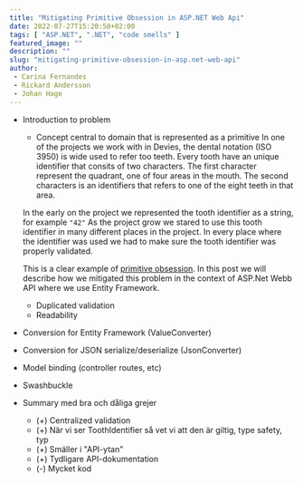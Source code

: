 ```yaml
---
title: "Mitigating Primitive Obsession in ASP.NET Web Api"
date: 2022-07-27T15:20:58+02:00
tags: [ "ASP.NET", ".NET", "code smells" ]
featured_image: ""
description: ""
slug: "mitigating-primitive-obsession-in-asp.net-web-api"
author:
 - Carina Fernandes
 - Rickard Andersson
 - Johan Hage
---
```


 - Introduction to problem
   - Concept central to domain that is represented as a primitive
   In one of the projects we work with in Devies, the dental notation (ISO 3950) is wide used to refer too teeth. 
   Every tooth have an unique identifier that consits of two characters.
   The first character represent the quadrant, one of four areas in the mouth.
   The second characters is an identifiers that refers to one of the eight teeth in that area.

   In the early on the project we represented the tooth identifier as a string, for example `"42"`
   As the project grow we stared to use this tooth identifier in many different places in the project.
   In every place where the identifier was used we had to make sure the tooth identifier was properly validated.
   
   This is a clear example of [primitive obsession]('insert-link').
   In this post we will describe how we mitigated this problem in the context of ASP.Net Webb API where we use Entity Framework.



   - Duplicated validation
   - Readability

 - Conversion for Entity Framework (ValueConverter)
 - Conversion for JSON serialize/deserialize (JsonConverter)
 - Model binding (controller routes, etc)
 - Swashbuckle

 - Summary med bra och dåliga grejer
   - (+) Centralized validation
   - (+) När vi ser ToothIdentifier så vet vi att den är giltig, type safety, typ
   - (+) Smäller i "API-ytan"
   - (+) Tydligare API-dokumentation
   - (-) Mycket kod
